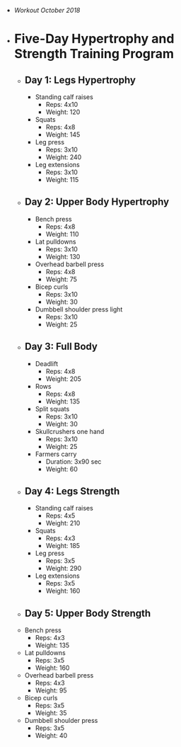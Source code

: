 - *Workout October 2018*
- # Five-Day Hypertrophy and Strength Training Program
	- ## Day 1: Legs Hypertrophy
		- Standing calf raises
			- Reps: 4x10
			- Weight: 120
		- Squats
			- Reps: 4x8
			- Weight: 145
		- Leg press
			- Reps: 3x10
			- Weight: 240
		- Leg extensions
			- Reps: 3x10
			- Weight: 115
	- ## Day 2: Upper Body Hypertrophy
		- Bench press
			- Reps: 4x8
			- Weight: 110
		- Lat pulldowns
			- Reps: 3x10
			- Weight: 130
		- Overhead barbell press
			- Reps: 4x8
			- Weight: 75
		- Bicep curls
			- Reps: 3x10
			- Weight: 30
		- Dumbbell shoulder press light
			- Reps: 3x10
			- Weight: 25
	- ## Day 3: Full Body
		- Deadlift
			- Reps: 4x8
			- Weight: 205
		- Rows
			- Reps: 4x8
			- Weight: 135
		- Split squats
			- Reps: 3x10
			- Weight: 30
		- Skullcrushers one hand
			- Reps: 3x10
			- Weight: 25
		- Farmers carry
			- Duration: 3x90 sec
			- Weight: 60
	- ## Day 4: Legs Strength
		- Standing calf raises
			- Reps: 4x5
			- Weight: 210
		- Squats
			- Reps: 4x3
			- Weight: 185
		- Leg press
			- Reps: 3x5
			- Weight: 290
		- Leg extensions
			- Reps: 3x5
			- Weight: 160
	- ## Day 5: Upper Body Strength
	- Bench press
		- Reps: 4x3
		- Weight: 135
	- Lat pulldowns
		- Reps: 3x5
		- Weight: 160
	- Overhead barbell press
		- Reps: 4x3
		- Weight: 95
	- Bicep curls
		- Reps: 3x5
		- Weight: 35
	- Dumbbell shoulder press
		- Reps: 3x5
		- Weight: 40